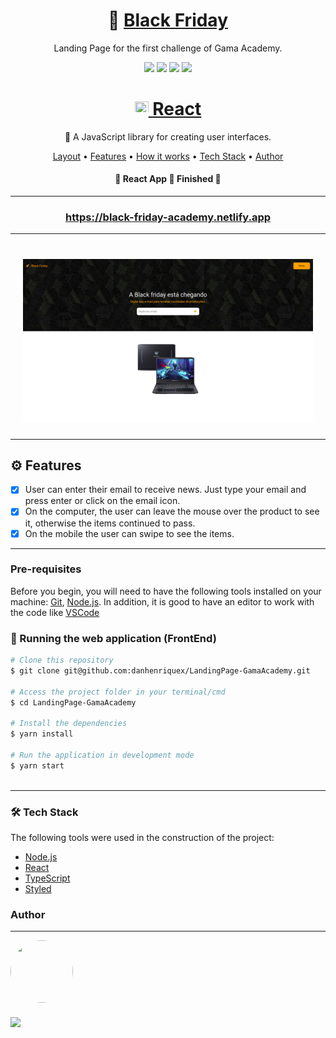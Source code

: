 <h1 align="center">🔶 <a href="https://black-friday-academy.netlify.app">Black Friday</a></h1>
<p align="center" id="objetivo">Landing Page for the first challenge of Gama Academy.</p>

<div align="center" gap="10px">
  <img src="https://img.shields.io/github/languages/count/danhenriquex/LandingPage-GamaAcademy?logo=React"/>
  <img src="https://img.shields.io/github/languages/code-size/danhenriquex/LandingPage-GamaAcademy"/>
  <img src="https://img.shields.io/github/last-commit/danhenriquex/LandingPage-GamaAcademy"/>
  <img src="https://img.shields.io/badge/Feito%20por-Danilo%20Henrique-7245F3"/>
</div>

<h1 align="center">
    <a href="https://reactnative.dev/"> <img src="./src/screenshots/react.ico" width="22" height="22"/> React</a>
</h1>
<p align="center">🚀 A JavaScript library for creating user interfaces.</p>

<p align="center">
 <a href="#layout">Layout</a> •
 <a href="#features">Features</a> •
 <a href="#roadmap">How it works</a> • 
 <a href="#tecnologias">Tech Stack</a> • 
 <a href="#author">Author</a>
</p>

<h4 align="center"> 
	🚧  React App 🚀 Finished 🚧
</h4>

---

 <h3 align="center"><a href="https://black-friday-academy.netlify.app">https://black-friday-academy.netlify.app</a></h3>

---

<div style='margin: 20px' id="layout">
  <h1 align="center">
    <img alt="NextLevelWeek" title="#NextLevelWeek" src="./src/screenshots/black-friday.png"/>
  </h1>
</div>

<div id="features">

---

## ⚙️ Features

- [x] User can enter their email to receive news. Just type your email and press enter or click on the email icon.
- [x] On the computer, the user can leave the mouse over the product to see it, otherwise the items continued to pass.
- [x] On the mobile the user can swipe to see the items.

---

</div>

<div id="roadmap">

### Pre-requisites

Before you begin, you will need to have the following tools installed on your machine:
[Git](https://git-scm.com), [Node.js](https://nodejs.org/en/).
In addition, it is good to have an editor to work with the code like [VSCode](https://code.visualstudio.com/)

### 🎲 Running the web application (FrontEnd)

```bash
# Clone this repository
$ git clone git@github.com:danhenriquex/LandingPage-GamaAcademy.git

# Access the project folder in your terminal/cmd
$ cd LandingPage-GamaAcademy

# Install the dependencies
$ yarn install

# Run the application in development mode
$ yarn start



```


</div>

</div>

---

<div id="tecnologias">

### 🛠 Tech Stack

The following tools were used in the construction of the project:

- [Node.js](https://nodejs.org/en/)
- [React](https://pt-br.reactjs.org/)
- [TypeScript](https://www.typescriptlang.org/)
- [Styled](https://styled-components.com)
</div>

### Author

---

<!-- <script type="text/javascript" src="https://platform.linkedin.com/badges/js/profile.js" async defer></script> -->

<div align="left" id="author">

<a href="https://github.com/danhenriquex">
  <img src="https://github.com/danhenriquex.png" width="100" height="100" style="border-radius: 50%"/>
</a>

<!-- <div class="LI-profile-badge"  data-version="v1" data-size="medium" data-locale="pt_BR" data-type="vertical" data-theme="dark" data-vanity="danilo-henrique-santana"><a class="LI-simple-link" href='https://br.linkedin.com/in/danilo-henrique-santana?trk=profile-badge'>Danilo Henrique</a></div> -->
</div>

<div style="margin-top: 20px" >
  <a href="https://www.linkedin.com/in/danilo-henrique-480032167/">
    <img  src="https://img.shields.io/badge/LinkedIn-0077B5?style=for-the-badge&logo=linkedin&logoColor=white"/>
  </a>
</div>

